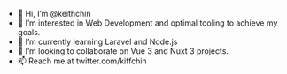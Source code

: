 - 👋 Hi, I’m @keithchin
- 👀 I’m interested in Web Development and optimal tooling to achieve my goals.
- 🌱 I’m currently learning Laravel and Node.js
- 💞️ I’m looking to collaborate on Vue 3 and Nuxt 3 projects.
- 📫 Reach me at twitter.com/kiffchin

<!---
keithchin/keithchin is a ✨ special ✨ repository because its `README.md` (this file) appears on your GitHub profile.
You can click the Preview link to take a look at your changes.
--->
